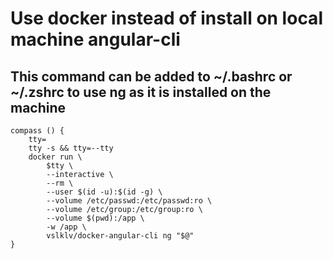 # Use docker instead of install on local machine angular-cli

## This command can be added to ~/.bashrc or ~/.zshrc to use ng as it is installed on the machine

```
compass () {
    tty=
    tty -s && tty=--tty
    docker run \
        $tty \
        --interactive \
        --rm \
        --user $(id -u):$(id -g) \
        --volume /etc/passwd:/etc/passwd:ro \
        --volume /etc/group:/etc/group:ro \
        --volume $(pwd):/app \
        -w /app \
        vslklv/docker-angular-cli ng "$@"
}
```
